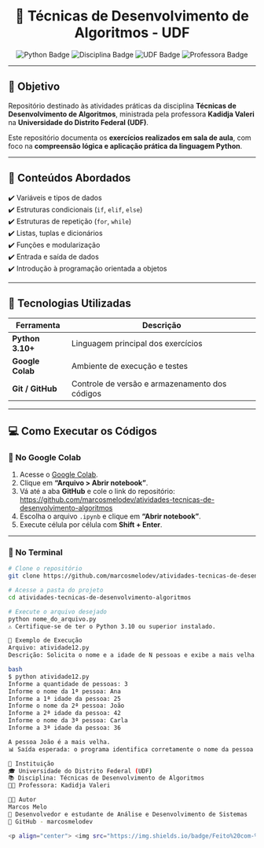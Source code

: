 <h1 align="center">🧮 Técnicas de Desenvolvimento de Algoritmos - UDF</h1>

<p align="center">
  <img src="https://img.shields.io/badge/Linguagem-Python%203.10+-blue?logo=python&logoColor=white" alt="Python Badge">
  <img src="https://img.shields.io/badge/Disciplina-Técnicas%20de%20Desenvolvimento%20de%20Algoritmos-orange" alt="Disciplina Badge">
  <img src="https://img.shields.io/badge/Instituição-UDF-green" alt="UDF Badge">
  <img src="https://img.shields.io/badge/Professor(a)-Kadidja%20Valeri-purple" alt="Professora Badge">
</p>

---

## 🎯 Objetivo

Repositório destinado às atividades práticas da disciplina **Técnicas de Desenvolvimento de Algoritmos**, ministrada pela professora **Kadidja Valeri** na **Universidade do Distrito Federal (UDF)**.  

Este repositório documenta os **exercícios realizados em sala de aula**, com foco na **compreensão lógica e aplicação prática da linguagem Python**.

---

## 🧠 Conteúdos Abordados

✔️ Variáveis e tipos de dados  
✔️ Estruturas condicionais (`if`, `elif`, `else`)  
✔️ Estruturas de repetição (`for`, `while`)  
✔️ Listas, tuplas e dicionários  
✔️ Funções e modularização  
✔️ Entrada e saída de dados  
✔️ Introdução à programação orientada a objetos  

---

## 🐍 Tecnologias Utilizadas

| Ferramenta | Descrição |
|-------------|------------|
| **Python 3.10+** | Linguagem principal dos exercícios |
| **Google Colab** | Ambiente de execução e testes |
| **Git / GitHub** | Controle de versão e armazenamento dos códigos |

---

## 💻 Como Executar os Códigos

### 🔹 No Google Colab

1. Acesse o [Google Colab](https://colab.research.google.com/).  
2. Clique em **“Arquivo > Abrir notebook”**.  
3. Vá até a aba **GitHub** e cole o link do repositório:  
https://github.com/marcosmelodev/atividades-tecnicas-de-desenvolvimento-algoritmos
4. Escolha o arquivo `.ipynb` e clique em **“Abrir notebook”**.  
5. Execute célula por célula com **Shift + Enter**.

---

### 🔹 No Terminal 

```bash
# Clone o repositório
git clone https://github.com/marcosmelodev/atividades-tecnicas-de-desenvolvimento-algoritmos.git

# Acesse a pasta do projeto
cd atividades-tecnicas-de-desenvolvimento-algoritmos

# Execute o arquivo desejado
python nome_do_arquivo.py
⚠️ Certifique-se de ter o Python 3.10 ou superior instalado.

🧩 Exemplo de Execução
Arquivo: atividade12.py
Descrição: Solicita o nome e a idade de N pessoas e exibe a mais velha.

bash
$ python atividade12.py
Informe a quantidade de pessoas: 3
Informe o nome da 1ª pessoa: Ana
Informe a 1ª idade da pessoa: 25
Informe o nome da 2ª pessoa: João
Informe a 2ª idade da pessoa: 42
Informe o nome da 3ª pessoa: Carla
Informe a 3ª idade da pessoa: 36

A pessoa João é a mais velha.
📊 Saída esperada: o programa identifica corretamente o nome da pessoa mais velha entre as informadas.

📘 Instituição
🎓 Universidade do Distrito Federal (UDF)
📚 Disciplina: Técnicas de Desenvolvimento de Algoritmos
👩‍🏫 Professora: Kadidja Valeri

👨‍💻 Autor
Marcos Melo
📍 Desenvolvedor e estudante de Análise e Desenvolvimento de Sistemas
🔗 GitHub - marcosmelodev

<p align="center"> <img src="https://img.shields.io/badge/Feito%20com-%E2%9D%A4%20e%20Python-blue?logo=python&logoColor=white" alt="Feito com amor e Python"> </p> <p align="center"> <i>“Programar é transformar lógica em resultado.”</i> </p> ```
